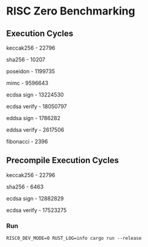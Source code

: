 # RISC Zero Benchmarking

## Execution Cycles

keccak256 - 22796

sha256 - 10207

poseidon - 1199735

mimc - 9596643

ecdsa sign - 13224530

ecdsa verify - 18050797

eddsa sign - 1786282

eddsa verify - 2617506

fibonacci - 2396

## Precompile Execution Cycles

keccak256 - 22796

sha256 - 6463

ecdsa sign - 12882829

ecdsa verify - 17523275

### Run

`RISC0_DEV_MODE=0 RUST_LOG=info cargo run --release`
